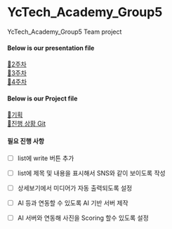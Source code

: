 # YcTech_Academy_Group5
YcTech_Academy_Group5 Team project

#### Below is our presentation file

[:ghost:2주차](https://github.com/Kyungmin97/YcTech_Academy_Group5/blob/main/Presentation_week02.md)  
[:ghost:3주차](https://github.com/Kyungmin97/YcTech_Academy_Group5/blob/main/Presentation_week03.md)  
[:ghost:4주차](https://github.com/Kyungmin97/YcTech_Academy_Group5/blob/main/Presentation_week04.md)  


#### Below is our Project file

[:santa:기획](https://github.com/Kyungmin97/YcTech_Academy_Group5/blob/main/Project/04w_%ED%94%84%EB%A1%9C%EC%A0%9D%ED%8A%B8%20%EA%B8%B0%ED%9A%8D.md)  
[:santa:진행 상황 Git](https://github.com/Kyungmin97/YcTech_Academy_Group5/tree/test1)

#### 필요 진행 사항

- [ ] list에 write 버튼 추가
- [ ] list에 제목 및 내용을 표시해서 SNS와 같이 보이도록 작성
- [ ] 상세보기에서 미디어가 자동 출력되도록 설정
- [ ] AI 등과 연동할 수 있도록 AI 기반 서버 제작
- [ ] AI 서버와 연동해 사진을 Scoring 할수 있도록 설정

